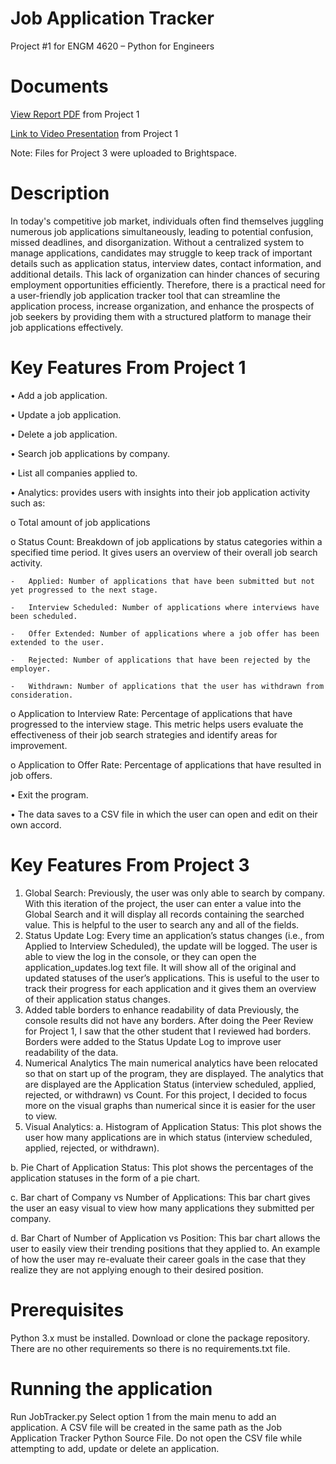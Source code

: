 # Job Application Tracker
Project #1 for ENGM 4620 – Python for Engineers

# Documents
[View Report PDF](./JobApplicationTrackerReport.pdf) from Project 1

[Link to Video Presentation](https://drive.google.com/drive/folders/1rqkwDqe_OY9tXtGrhJx5wNVuYGCgJzu2?usp=sharing) from Project 1

Note: Files for Project 3 were uploaded to Brightspace.

# Description
In today's competitive job market, individuals often find themselves juggling numerous job applications simultaneously, leading to potential confusion, missed deadlines, and disorganization. Without a centralized system to manage applications, candidates may struggle to keep track of important details such as application status, interview dates, contact information, and additional details. This lack of organization can hinder chances of securing employment opportunities efficiently. Therefore, there is a practical need for a user-friendly job application tracker tool that can streamline the application process, increase organization, and enhance the prospects of job seekers by providing them with a structured platform to manage their job applications effectively.

# Key Features From Project 1
•	Add a job application.

•	Update a job application.

•	Delete a job application.

•	Search job applications by company.

•	List all companies applied to.

•	Analytics: provides users with insights into their job application activity such as:

  o	Total amount of job applications
  
  o	Status Count: Breakdown of job applications by status categories within a specified time period. It gives users an overview of their overall job search activity.
  
    -	Applied: Number of applications that have been submitted but not yet progressed to the next stage.
    
    -	Interview Scheduled: Number of applications where interviews have been scheduled.
    
    -	Offer Extended: Number of applications where a job offer has been extended to the user.
    
    -	Rejected: Number of applications that have been rejected by the employer.
    
    -	Withdrawn: Number of applications that the user has withdrawn from consideration.
  
  o	Application to Interview Rate:
Percentage of applications that have progressed to the interview stage. This metric helps users evaluate the effectiveness of their job search strategies and identify areas for improvement.

  o	Application to Offer Rate:
Percentage of applications that have resulted in job offers.

•	Exit the program.

•	The data saves to a CSV file in which the user can open and edit on their own accord.

# Key Features From Project 3
1)	Global Search:
Previously, the user was only able to search by company. With this iteration of the project, the user can enter a value into the Global Search and it will display all records containing the searched value. This is helpful to the user to search any and all of the fields.
2)	Status Update Log:
Every time an application’s status changes (i.e., from Applied to Interview Scheduled), the update will be logged. The user is able to view the log in the console, or they can open the application_updates.log text file. It will show all of the original and updated statuses of the user’s applications. This is useful to the user to track their progress for each application and it gives them an overview of their application status changes.
3)	Added table borders to enhance readability of data
Previously, the console results did not have any borders. After doing the Peer Review for Project 1, I saw that the other student that I reviewed had borders. Borders were added to the Status Update Log to improve user readability of the data.
4)	Numerical Analytics
The main numerical analytics have been relocated so that on start up of the program, they are displayed. The analytics that are displayed are the Application Status (interview scheduled, applied, rejected, or withdrawn) vs Count. For this project, I decided to focus more on the visual graphs than numerical since it is easier for the user to view.
5)	Visual Analytics:
a.	Histogram of Application Status:
This plot shows the user how many applications are in which status (interview scheduled, applied, rejected, or withdrawn).
 
b.	Pie Chart of Application Status:
This plot shows the percentages of the application statuses in the form of a pie chart.
 
c.	Bar chart of Company vs Number of Applications:
This bar chart gives the user an easy visual to view how many applications they submitted per company.
 
d.	Bar Chart of Number of Application vs Position:
This bar chart allows the user to easily view their trending positions that they applied to. An example of how the user may re-evaluate their career goals in the case that they realize they are not applying enough to their desired position. 

# Prerequisites
Python 3.x must be installed.
Download or clone the package repository.
There are no other requirements so there is no requirements.txt file.

# Running the application
Run JobTracker.py
Select option 1 from the main menu to add an application.
A CSV file will be created in the same path as the Job Application Tracker Python Source File.
Do not open the CSV file while attempting to add, update or delete an application.
